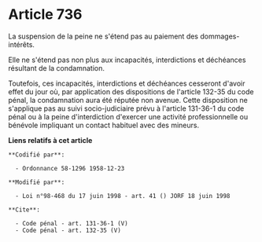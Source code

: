 # Article 736

La suspension de la peine ne s'étend pas au paiement des dommages-intérêts. 

Elle ne s'étend pas non plus aux incapacités, interdictions et déchéances résultant de la condamnation. 

Toutefois, ces incapacités, interdictions et déchéances cesseront d'avoir effet du jour où, par application des dispositions
de l'article 132-35 du code pénal, la condamnation aura été réputée non avenue. Cette disposition ne s'applique pas au suivi
socio-judiciaire prévu à l'article 131-36-1 du code pénal ou à la peine d'interdiction d'exercer une activité professionnelle
ou bénévole impliquant un contact habituel avec des mineurs.

**Liens relatifs à cet article**

	**Codifié par**:

	  - Ordonnance 58-1296 1958-12-23

	**Modifié par**:

	  - Loi n°98-468 du 17 juin 1998 - art. 41 () JORF 18 juin 1998

	**Cite**:

	  - Code pénal - art. 131-36-1 (V)
	  - Code pénal - art. 132-35 (V)
